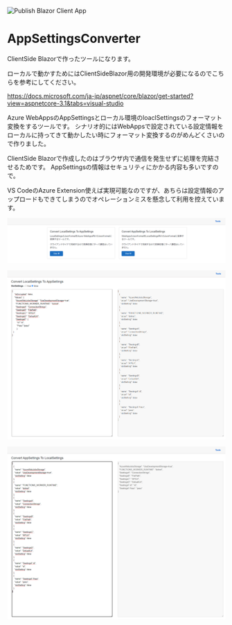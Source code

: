 ![Publish Blazor Client App](https://github.com/kingkino/AppSettingsConverter/workflows/Publish%20Blazor%20Client%20App/badge.svg)

# AppSettingsConverter
ClientSide Blazorで作ったツールになります。

ローカルで動かすためにはClientSideBlazor用の開発環境が必要になるのでこちらを参考にしてください。

https://docs.microsoft.com/ja-jp/aspnet/core/blazor/get-started?view=aspnetcore-3.1&tabs=visual-studio

Azure WebAppsのAppSettingsとローカル環境のloaclSettingsのフォーマット変換をするツールです。
シナリオ的にはWebAppsで設定されている設定情報をローカルに持ってきて動かしたい時にフォーマット変換するのがめんどくさいので作りました。

ClientSide Blazorで作成したのはブラウザ内で通信を発生せずに処理を完結させるためです。
AppSettingsの情報はセキュリティにかかる内容も多いですので。

VS CodeのAzure Extension使えば実現可能なのですが、あちらは設定情報のアップロードもできてしまうのでオペレーションミスを懸念して利用を控えています。

![画像１](https://github.com/kingkino/AppSettingsConverter/blob/master/images/01.png "画像１")

![画像２](https://github.com/kingkino/AppSettingsConverter/blob/master/images/02.png "画像２")

![画像３](https://github.com/kingkino/AppSettingsConverter/blob/master/images/03.png "画像３")
